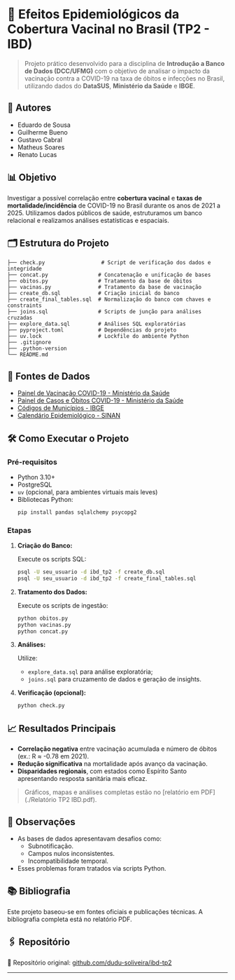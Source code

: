 # 🧪 Efeitos Epidemiológicos da Cobertura Vacinal no Brasil (TP2 - IBD)

> Projeto prático desenvolvido para a disciplina de **Introdução a Banco de Dados (DCC/UFMG)** com o objetivo de analisar o impacto da vacinação contra a COVID-19 na taxa de óbitos e infecções no Brasil, utilizando dados do **DataSUS**, **Ministério da Saúde** e **IBGE**.

## 👥 Autores

- Eduardo de Sousa  
- Guilherme Bueno  
- Gustavo Cabral  
- Matheus Soares  
- Renato Lucas

## 📊 Objetivo

Investigar a possível correlação entre **cobertura vacinal** e **taxas de mortalidade/incidência** de COVID-19 no Brasil durante os anos de 2021 a 2025. Utilizamos dados públicos de saúde, estruturamos um banco relacional e realizamos análises estatísticas e espaciais.

## 🗂️ Estrutura do Projeto

```
├── check.py                  # Script de verificação dos dados e integridade
├── concat.py                # Concatenação e unificação de bases
├── obitos.py                # Tratamento da base de óbitos
├── vacinas.py               # Tratamento da base de vacinação
├── create_db.sql            # Criação inicial do banco
├── create_final_tables.sql  # Normalização do banco com chaves e constraints
├── joins.sql                # Scripts de junção para análises cruzadas
├── explore_data.sql         # Análises SQL exploratórias
├── pyproject.toml           # Dependências do projeto
├── uv.lock                  # Lockfile do ambiente Python
├── .gitignore
├── .python-version
└── README.md
```

## 🧬 Fontes de Dados

- [Painel de Vacinação COVID-19 - Ministério da Saúde](https://infoms.saude.gov.br/extensions/SEIDIGI_DEMAS_Vacina_C19/SEIDIGI_DEMAS_Vacina_C19.html)
- [Painel de Casos e Óbitos COVID-19 - Ministério da Saúde](https://infoms.saude.gov.br/extensions/covid-19_html/covid-19_html.html)
- [Códigos de Municípios - IBGE](https://www.ibge.gov.br/explica/codigos-dos-municipios.php)
- [Calendário Epidemiológico - SINAN](https://portalsinan.saude.gov.br/calendario-epidemiologico)

## 🛠️ Como Executar o Projeto

### Pré-requisitos

- Python 3.10+
- PostgreSQL
- `uv` (opcional, para ambientes virtuais mais leves)
- Bibliotecas Python:
  ```bash
  pip install pandas sqlalchemy psycopg2
  ```

### Etapas

1. **Criação do Banco:**

   Execute os scripts SQL:
   ```bash
   psql -U seu_usuario -d ibd_tp2 -f create_db.sql
   psql -U seu_usuario -d ibd_tp2 -f create_final_tables.sql
   ```

2. **Tratamento dos Dados:**

   Execute os scripts de ingestão:
   ```bash
   python obitos.py
   python vacinas.py
   python concat.py
   ```

3. **Análises:**

   Utilize:
   - `explore_data.sql` para análise exploratória;
   - `joins.sql` para cruzamento de dados e geração de insights.

4. **Verificação (opcional):**
   ```bash
   python check.py
   ```

## 📈 Resultados Principais

- **Correlação negativa** entre vacinação acumulada e número de óbitos (ex.: R ≈ -0.78 em 2021).
- **Redução significativa** na mortalidade após avanço da vacinação.
- **Disparidades regionais**, com estados como Espírito Santo apresentando resposta sanitária mais eficaz.

> Gráficos, mapas e análises completas estão no [relatório em PDF](./Relatório TP2 IBD.pdf).

## 📌 Observações

- As bases de dados apresentavam desafios como:
  - Subnotificação.
  - Campos nulos inconsistentes.
  - Incompatibilidade temporal.
- Esses problemas foram tratados via scripts Python.

## 📚 Bibliografia

Este projeto baseou-se em fontes oficiais e publicações técnicas. A bibliografia completa está no relatório PDF.

## 🖇️ Repositório

📎 Repositório original: [github.com/dudu-soliveira/ibd-tp2](https://github.com/dudu-soliveira/ibd-tp2)

---

